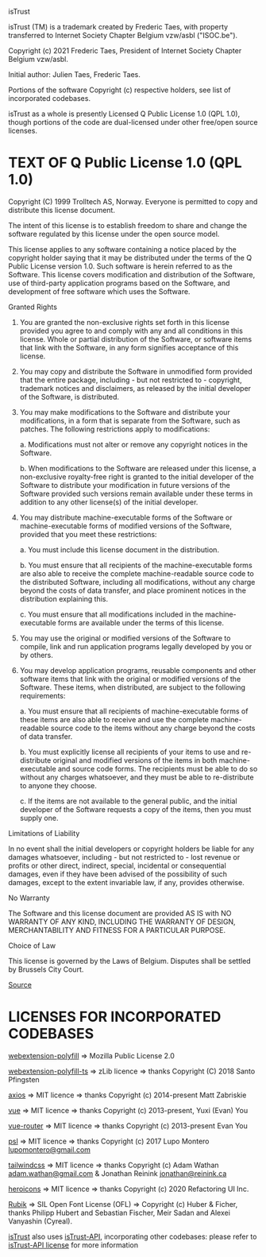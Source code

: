 isTrust

isTrust (TM) is a trademark created by Frederic Taes, with property transferred to Internet Society Chapter Belgium vzw/asbl ("ISOC.be").

Copyright (c) 2021 Frederic Taes, President of Internet Society Chapter Belgium vzw/asbl.

Initial author: Julien Taes, Frederic Taes.

Portions of the software Copyright (c) respective holders, see list of incorporated codebases.

isTrust as a whole is presently Licensed Q Public License 1.0 (QPL 1.0), though portions of the code are dual-licensed under other free/open source licenses.

# TEXT OF Q Public License 1.0 (QPL 1.0)

Copyright (C) 1999 Trolltech AS, Norway.
Everyone is permitted to copy and distribute this license document.

The intent of this license is to establish freedom to share and change the software regulated by this license under the open source model.

This license applies to any software containing a notice placed by the copyright holder saying that it may be distributed under the terms of the Q Public License version 1.0. Such software is herein referred to as the Software. This license covers modification and distribution of the Software, use of third-party application programs based on the Software, and development of free software which uses the Software.

Granted Rights

1. You are granted the non-exclusive rights set forth in this license provided you agree to and comply with any and all conditions in this license. Whole or partial distribution of the Software, or software items that link with the Software, in any form signifies acceptance of this license.

2. You may copy and distribute the Software in unmodified form provided that the entire package, including - but not restricted to - copyright, trademark notices and disclaimers, as released by the initial developer of the Software, is distributed.

3. You may make modifications to the Software and distribute your modifications, in a form that is separate from the Software, such as patches. The following restrictions apply to modifications:

    a. Modifications must not alter or remove any copyright notices in the Software.

    b. When modifications to the Software are released under this license, a non-exclusive royalty-free right is granted to the initial developer of the Software to distribute your modification in future versions of the Software provided such versions remain available under these terms in addition to any other license(s) of the initial developer.

4. You may distribute machine-executable forms of the Software or machine-executable forms of modified versions of the Software, provided that you meet these restrictions:

    a. You must include this license document in the distribution.

    b. You must ensure that all recipients of the machine-executable forms are also able to receive the complete machine-readable source code to the distributed Software, including all modifications, without any charge beyond the costs of data transfer, and place prominent notices in the distribution explaining this.

    c. You must ensure that all modifications included in the machine-executable forms are available under the terms of this license.

5. You may use the original or modified versions of the Software to compile, link and run application programs legally developed by you or by others.

6. You may develop application programs, reusable components and other software items that link with the original or modified versions of the Software. These items, when distributed, are subject to the following requirements:

    a. You must ensure that all recipients of machine-executable forms of these items are also able to receive and use the complete machine-readable source code to the items without any charge beyond the costs of data transfer.

    b. You must explicitly license all recipients of your items to use and re-distribute original and modified versions of the items in both machine-executable and source code forms. The recipients must be able to do so without any charges whatsoever, and they must be able to re-distribute to anyone they choose.

    c. If the items are not available to the general public, and the initial developer of the Software requests a copy of the items, then you must supply one.

Limitations of Liability

In no event shall the initial developers or copyright holders be liable for any damages whatsoever, including - but not restricted to - lost revenue or profits or other direct, indirect, special, incidental or consequential damages, even if they have been advised of the possibility of such damages, except to the extent invariable law, if any, provides otherwise.

No Warranty

The Software and this license document are provided AS IS with NO WARRANTY OF ANY KIND, INCLUDING THE WARRANTY OF DESIGN, MERCHANTABILITY AND FITNESS FOR A PARTICULAR PURPOSE.

Choice of Law

This license is governed by the Laws of Belgium. Disputes shall be settled by Brussels City Court.

[Source](https://opensource.org/licenses/QPL-1.0)

# LICENSES FOR INCORPORATED CODEBASES

[webextension-polyfill](https://github.com/mozilla/webextension-polyfill) => Mozilla Public License 2.0

[webextension-polyfill-ts](https://github.com/Lusito/webextension-polyfill-ts) => zLib licence => thanks Copyright (C) 2018 Santo Pfingsten

[axios](https://github.com/axios/axios) => MIT licence => thanks Copyright (c) 2014-present Matt Zabriskie

[vue](https://github.com/vuejs/vue) => MIT licence => thanks Copyright (c) 2013-present, Yuxi (Evan) You

[vue-router](https://github.com/vuejs/vue-router) => MIT licence => thanks Copyright (c) 2013-present Evan You

[psl](https://github.com/lupomontero/psl) => MIT licence => thanks Copyright (c) 2017 Lupo Montero lupomontero@gmail.com

[tailwindcss](https://github.com/tailwindlabs/tailwindcss) => MIT licence => thanks Copyright (c) Adam Wathan <adam.wathan@gmail.com> & Jonathan Reinink <jonathan@reinink.ca>

[heroicons](https://github.com/tailwindlabs/heroicons) => MIT licence => thanks Copyright (c) 2020 Refactoring UI Inc.

[Rubik](https://fonts.google.com/specimen/Rubik) => SIL Open Font License (OFL) => Copyright (c) Huber & Ficher, thanks Philipp Hubert and Sebastian Fischer, Meir Sadan and Alexei Vanyashin (Cyreal).

[isTrust](https://github.com/Internet-Society-Belgium/isTrust) also uses [isTrust-API](https://github.com/Internet-Society-Belgium/isTrust-API), incorporating other codebases: please refer to [isTrust-API license](https://github.com/Internet-Society-Belgium/isTrust-API/blob/main/LICENSE.md) for more information
